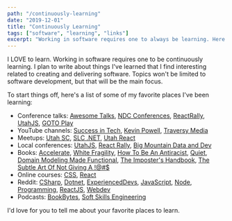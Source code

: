 ```yaml
---
path: "/continuously-learning"
date: "2019-12-01"
title: "Continuously Learning"
tags: ["software", "learning", "links"]
excerpt: "Working in software requires one to always be learning. Here's a list of some of my favorite places I've been learning..."
---
```


I LOVE to learn. Working in software requires one to be continuously learning. I plan to write about things I've learned that I find interesting related to creating and delivering software. Topics won't be limited to software development, but that will be the main focus.

To start things off, here's a list of some of my favorite places I've been learning:

- Conference talks: [Awesome Talks](https://awesometalks.party), [NDC Conferences](https://www.youtube.com/channel/UCTdw38Cw6jcm0atBPA39a0Q), [ReactRally](https://www.youtube.com/channel/UCXBhQ05nu3L1abBUGeQ0ahw), [UtahJS](https://www.youtube.com/channel/UCimy8Fjcw_8XwEDEsI0cKeA), [GOTO Play](https://blog.gotocon.com/goto-play/)
- YouTube channels: [Success in Tech](https://www.youtube.com/channel/UC-vYrOAmtrx9sBzJAf3x_xw), [Kevin Powell](https://www.youtube.com/channel/UCJZv4d5rbIKd4QHMPkcABCw), [Traversy Media](https://www.youtube.com/channel/UC29ju8bIPH5as8OGnQzwJyA)
- Meetups: [Utah SC](http://utahsc.org/), [SLC .NET](https://slcnet.tech/), [Utah React](https://www.meetup.com/ReactJS-Utah)
- Local conferences: [UtahJS](https://conf.utahjs.com/), [React Rally](https://www.reactrally.com/), [Big Mountain Data and Dev](https://www.utahgeekevents.com/events/)
- Books: [Accelerate](https://nicolefv.com/book), [White Fragility](https://robindiangelo.com/publications/), [How To Be An Antiracist](https://www.ibramxkendi.com/how-to-be-an-antiracist-1), [Quiet](https://www.quietrev.com/quiet-the-book/), [Domain Modeling Made Functional](https://fsharpforfunandprofit.com/books/), [The Imposter's Handbook](https://bigmachine.io/products/the-imposters-handbook/), [The Subtle Art Of Not Giving A !@#\$](https://markmanson.net/books/subtle-art)
- Online courses: [CSS](https://scrimba.com/g/gresponsive), [React](https://scrimba.com/g/greact)
- Reddit: [CSharp](https://www.reddit.com/r/csharp/), [Dotnet](https://www.reddit.com/r/dotnet/), [ExperiencedDevs](https://www.reddit.com/r/ExperiencedDevs/), [JavaScript](https://www.reddit.com/r/javascript/), [Node](https://www.reddit.com/r/node/), [Programming](https://www.reddit.com/r/programming/), [ReactJS](https://www.reddit.com/r/reactjs/), [Webdev](https://www.reddit.com/r/webdev/)
- Podcasts: [BookBytes](https://www.orbit.fm/bookbytes), [Soft Skills Engineering](https://softskills.audio/)

I'd love for you to tell me about your favorite places to learn.
